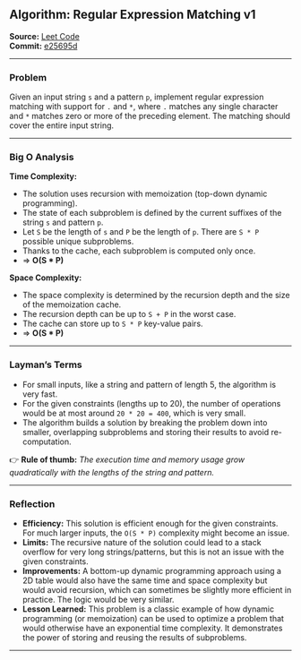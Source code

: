 ## Algorithm: Regular Expression Matching v1

**Source:** [Leet Code](https://leetcode.com/problems/regular-expression-matching/)  
**Commit:** [e25695d](https://github.com/josimar-silva/kaizen/commit/e25695d646863007dd48a0cffa001397e80c915c)

---

### Problem
Given an input string `s` and a pattern `p`, implement regular expression matching with support for `.` and `*`, where `.` matches any single character and `*` matches zero or more of the preceding element. The matching should cover the entire input string.

---

### Big O Analysis

**Time Complexity:**  
- The solution uses recursion with memoization (top-down dynamic programming).
- The state of each subproblem is defined by the current suffixes of the string `s` and pattern `p`.
- Let `S` be the length of `s` and `P` be the length of `p`. There are `S * P` possible unique subproblems.
- Thanks to the cache, each subproblem is computed only once.
- ⇒ **O(S * P)**

**Space Complexity:**  
- The space complexity is determined by the recursion depth and the size of the memoization cache.
- The recursion depth can be up to `S + P` in the worst case.
- The cache can store up to `S * P` key-value pairs.
- ⇒ **O(S * P)**

---

### Layman’s Terms

- For small inputs, like a string and pattern of length 5, the algorithm is very fast.
- For the given constraints (lengths up to 20), the number of operations would be at most around `20 * 20 = 400`, which is very small.
- The algorithm builds a solution by breaking the problem down into smaller, overlapping subproblems and storing their results to avoid re-computation.

👉 **Rule of thumb:** *The execution time and memory usage grow quadratically with the lengths of the string and pattern.*

---

### Reflection

- **Efficiency:** This solution is efficient enough for the given constraints. For much larger inputs, the `O(S * P)` complexity might become an issue.
- **Limits:** The recursive nature of the solution could lead to a stack overflow for very long strings/patterns, but this is not an issue with the given constraints.
- **Improvements:** A bottom-up dynamic programming approach using a 2D table would also have the same time and space complexity but would avoid recursion, which can sometimes be slightly more efficient in practice. The logic would be very similar.
- **Lesson Learned:** This problem is a classic example of how dynamic programming (or memoization) can be used to optimize a problem that would otherwise have an exponential time complexity. It demonstrates the power of storing and reusing the results of subproblems.

---
